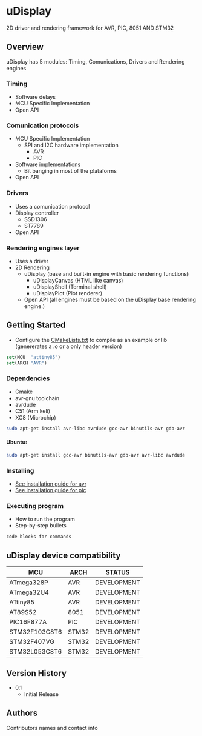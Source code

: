 # uDisplay

2D driver and rendering framework for AVR, PIC, 8051 AND STM32

## Overview
uDisplay has 5 modules: Timing, Comunications, Drivers and Rendering engines

### Timing 
  - Software delays
  - MCU Specific Implementation
  - Open API

### Comunication protocols
  - MCU Specific Implementation
    - SPI and I2C hardware implementation
      - AVR
      - PIC
  - Software implementations
    - Bit banging in most of the plataforms
  - Open API
  
### Drivers
  - Uses a comunication protocol
  - Display controller
    - SSD1306
    - ST7789
  - Open API

### Rendering engines layer
- Uses a driver
- 2D Rendering
  - uDisplay         (base and built-in engine with basic rendering functions)
    - uDisplayCanvas (HTML like canvas)
    - uDisplayShell  (Terminal shell)
    - uDisplayPlot   (Plot renderer)
  - Open API (all engines must be based on the uDisplay base rendering engine.)

## Getting Started

* Configure the [CMakeLists.txt]() to compile as an example or lib (genererates a .o or a only header version)
```cmake
set(MCU  "attiny85")
set(ARCH "AVR")
```

### Dependencies

* Cmake
* avr-gnu toolchain
* avrdude
* C51 (Arm keli)
* XC8 (Microchip)
```bash
sudo apt-get install avr-libc avrdude gcc-avr binutils-avr gdb-avr
```
#### Ubuntu:
```bash
sudo apt-get install gcc-avr binutils-avr gdb-avr avr-libc avrdude
```

### Installing

* [See installation guide for avr]() 
* [See installation guide for pic]() 

### Executing program

* How to run the program
* Step-by-step bullets
```
code blocks for commands
```
## uDisplay device compatibility

| MCU             | ARCH  | STATUS       |
|-----------------|-------|--------------|
| ATmega328P      | AVR   | DEVELOPMENT  |
| ATmega32U4      | AVR   | DEVELOPMENT  |
| ATtiny85        | AVR   | DEVELOPMENT  |
| AT89S52         | 8051  | DEVELOPMENT  |
| PIC16F877A      | PIC   | DEVELOPMENT  |
| STM32F103C8T6   | STM32 | DEVELOPMENT  |
| STM32F407VG     | STM32 | DEVELOPMENT  |
| STM32L053C8T6   | STM32 | DEVELOPMENT  |


## Version History

* 0.1
    * Initial Release

## Authors

Contributors names and contact info